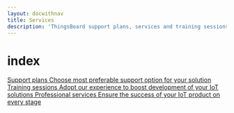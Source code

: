 ```yaml
---
layout: docwithnav
title: Services
description: 'ThingsBoard support plans, services and training sessions'
---
```


# index

[ Support plans Choose most preferable support option for your solution](https://github.com/caoyingde/thingsboard.github.io/tree/9437083b88083a9b2563248432cbbe460867fbaf/docs/services/support/README.md)[ Training sessions Adopt our experience to boost development of your IoT solutions](https://github.com/caoyingde/thingsboard.github.io/tree/9437083b88083a9b2563248432cbbe460867fbaf/docs/services/trainings/README.md)[ Professional services Ensure the success of your IoT product on every stage](https://github.com/caoyingde/thingsboard.github.io/tree/9437083b88083a9b2563248432cbbe460867fbaf/docs/services/consulting/README.md)

